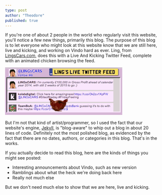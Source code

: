 ```yaml
---
type: post
author: "Theodore"
published: true
---
```


If you're one of about 2 people in the world who regularly visit this website, you'll notice a few new things, primarily this blog. The purpose of this blog is to let everyone who might look at this website know that we are still here, live and kicking, and working on Vindo hard as ever. Ling, from [LingsCars.com][ling], does this with a Live And Kicking Twitter Feed, complete with an animated chicken browsing the feed.

![chicken on twitter feed][chicken]

But I'm not that kind of artist/programmer, so I used the fact that our website's engine, [Jekyll][jekyll], is "blog-aware" to whip out a blog in about 20 lines of code. Definitely not the most polished blog, as evidenced by the fact that there are no dates, authors, or categories in this blog. That's in the works.

If you actually decide to read this blog, here are the kinds of things you might see posted:

  - Interesting announcements about Vindo, such as new version
  - Ramblings about what the heck we're doing back here
  - Really not much else
  
But we don't need much else to show that we are here, live and kicking.

   [ling]: http://lingscars.com/
   [chicken]: /images/chicken.gif
   [jekyll]: https://jekyllrb.com/